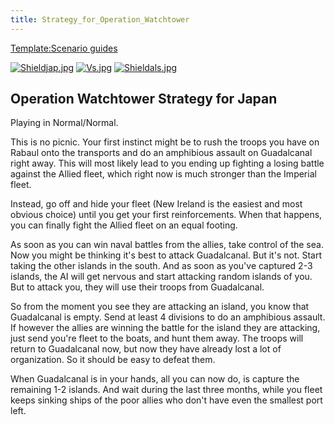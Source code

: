 ```yaml
---
title: Strategy_for_Operation_Watchtower
---
```



[Template:Scenario
guides](/wiki/index.php?title=Template:Scenario_guides&action=edit&redlink=1 "Template:Scenario guides (page does not exist)")

[![Shieldjap.jpg](/images/c/cd/Shieldjap.jpg)](/wiki/File:Shieldjap.jpg)
[![Vs.jpg](/images/9/93/Vs.jpg)](/wiki/File:Vs.jpg)
[![Shieldals.jpg](/images/5/57/Shieldals.jpg)](/wiki/File:Shieldals.jpg)

##  Operation Watchtower Strategy for Japan 

Playing in Normal/Normal.

This is no picnic. Your first instinct might be to rush the troops you
have on Rabaul onto the transports and do an amphibious assault on
Guadalcanal right away. This will most likely lead to you ending up
fighting a losing battle against the Allied fleet, which right now is
much stronger than the Imperial fleet.

Instead, go off and hide your fleet (New Ireland is the easiest and most
obvious choice) until you get your first reinforcements. When that
happens, you can finally fight the Allied fleet on an equal footing.

As soon as you can win naval battles from the allies, take control of
the sea. Now you might be thinking it's best to attack Guadalcanal. But
it's not. Start taking the other islands in the south. And as soon as
you've captured 2-3 islands, the AI will get nervous and start attacking
random islands of you. But to attack you, they will use their troops
from Guadalcanal.

So from the moment you see they are attacking an island, you know that
Guadalcanal is empty. Send at least 4 divisions to do an amphibious
assault. If however the allies are winning the battle for the island
they are attacking, just send you're fleet to the boats, and hunt them
away. The troops will return to Guadalcanal now, but now they have
already lost a lot of organization. So it should be easy to defeat them.

When Guadalcanal is in your hands, all you can now do, is capture the
remaining 1-2 islands. And wait during the last three months, while you
fleet keeps sinking ships of the poor allies who don't have even the
smallest port left.
